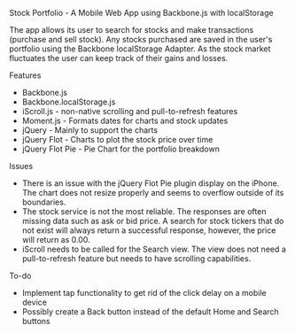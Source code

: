 Stock Portfolio - A Mobile Web App using Backbone.js with localStorage

The app allows its user to search for stocks and make transactions (purchase and sell stock). Any stocks purchased are saved in the user's portfolio using the Backbone localStorage Adapter. As the stock market fluctuates the user can keep track of their gains and losses.

Features
- Backbone.js
- Backbone.localStorage.js
- iScroll.js - non-native scrolling and pull-to-refresh features
- Moment.js - Formats dates for charts and stock updates
- jQuery - Mainly to support the charts
- jQuery Flot - Charts to plot the stock price over time
- jQuery Flot Pie - Pie Chart for the portfolio breakdown

Issues
- There is an issue with the jQuery Flot Pie plugin display on the iPhone. The chart does not resize properly and seems to overflow outside of its boundaries.
- The stock service is not the most reliable. The responses are often missing data such as ask or bid price. A search for stock tickers that do not exist will always return a successful response, however, the price will return as 0.00.
- iScroll needs to be called for the Search view. The view does not need a pull-to-refresh feature but needs to have scrolling capabilities.

To-do
- Implement tap functionality to get rid of the click delay on a mobile device
- Possibly create a Back button instead of the default Home and Search buttons